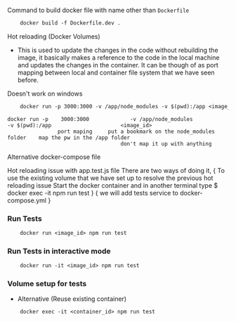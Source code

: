 Command to build docker file with name other than `Dockerfile` 
```dockerfile
    docker build -f Dockerfile.dev .
```

Hot reloading (Docker Volumes)
-  This is used to update the changes in the code without rebuilding the image, it basically makes a reference to the code in the local machine and updates the changes in the container. It can be though of as port mapping between local and container file system that we have seen before.

  Doesn't work on windows
```dockerfile
    docker run -p 3000:3000 -v /app/node_modules -v $(pwd):/app <image_id>
```

    docker run -p    3000:3000             -v /app/node_modules                        -v $(pwd):/app                      <image_id>
                    port maping     put a bookmark on the node_modules folder    map the pw in the /app folder
                                        don't map it up with anything
  Alternative
    docker-compose file

Hot reloading issue with app.test.js file
    There are two ways of doing it, 
        {
            To use the existing volume that we have set up to resolve the previous hot reloading issue 
            Start the docker container and in another terminal type
                $ docker exec -it <id> npm run test
        }
        {
            we will add tests service to docker-compose.yml
        }


### Run Tests

```dockerfile
    docker run <image_id> npm run test
```

### Run Tests in interactive mode
```dockerfile
    docker run -it <image_id> npm run test
```

### Volume setup for tests



- Alternative (Reuse existing container)

```dockerfile
    docker exec -it <container_id> npm run test
```